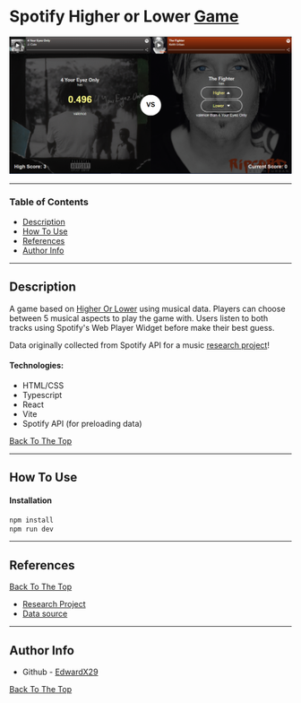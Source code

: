# Spotify Higher or Lower [Game](https://edwardx29.github.io/spotify-higher-lower)

![Project Image](https://raw.githubusercontent.com/EdwardX29/spotify-higher-lower/main/.github/images/projectImage.png)

---

### Table of Contents

- [Description](#description)
- [How To Use](#how-to-use)
- [References](#references)
- [Author Info](#author-info)

---

## Description

A game based on [Higher Or Lower](https://higherlowergame.com) using musical data. Players can choose between 5 musical aspects to play the game with. Users listen to both tracks using Spotify's Web Player Widget before make their best guess.

Data originally collected from Spotify API for a music [research project](https://github.com/EdwardX29/MusicMeta_DataAnalysis/)!

#### Technologies:

- HTML/CSS
- Typescript
- React
- Vite
- Spotify API (for preloading data)

[Back To The Top](#spotify-higher-or-lower-game)

---

## How To Use

#### Installation
```shell
npm install
npm run dev
```

---

## References
[Back To The Top](#spotify-higher-or-lower-game)

- [Research Project](https://github.com/EdwardX29/MusicMeta_DataAnalysis/)
- [Data source](https://github.com/EdwardX29/MusicMeta_DataAnalysis/Spotify/Data)

---



## Author Info

- Github - [EdwardX29](https://github.com/EdwardX29)

[Back To The Top](#spotify-higher-or-lower-game)